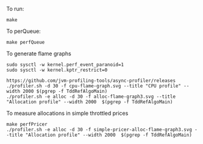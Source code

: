 To run:

    make

To perQueue:

    make perfQueue

To generate flame graphs

    sudo sysctl -w kernel.perf_event_paranoid=1
    sudo sysctl -w kernel.kptr_restrict=0

    https://github.com/jvm-profiling-tools/async-profiler/releases
    ./profiler.sh -d 30 -f cpu-flame-graph.svg --title "CPU profile" --width 2000 $(pgrep -f TddRefAlgoMain)
    ./profiler.sh -e alloc -d 30 -f alloc-flame-graph3.svg --title "Allocation profile" --width 2000  $(pgrep -f TddRefAlgoMain)


To measure allocations in simple throttled prices


    make perfPricer
    ./profiler.sh -e alloc -d 30 -f simple-pricer-alloc-flame-graph3.svg --title "Allocation profile" --width 2000  $(pgrep -f TddRefAlgoMain)